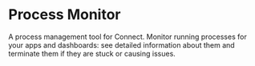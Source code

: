 # Process Monitor

A process management tool for Connect. Monitor running processes for your apps and dashboards: see detailed information about them and terminate them if they are stuck or causing issues.
